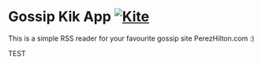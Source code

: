 # Gossip Kik App    [![Kite](https://usekite.com/live-demo-button.png)](https://localhost/deploy/aXevp6KsbevXczhkm)

This is a simple RSS reader for your favourite gossip site PerezHilton.com :) 

TEST
